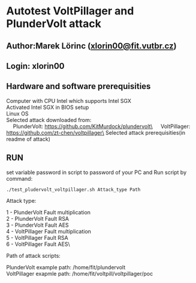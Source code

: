 # Autotest VoltPillager and PlunderVolt attack 

## Author:Marek Lörinc (xlorin00@fit.vutbr.cz)
## Login: xlorin00

## Hardware and software prerequisities
Computer with CPU Intel which supports Intel SGX\
Activated Intel SGX in BIOS setup\
Linux OS\
Selected attack downloaded from:\
  &emsp; PlunderVolt: https://github.com/KitMurdock/plundervolt\
  &emsp; VoltPillager: https://github.com/zt-chen/voltpillager\
Selected attack prerequisities(in readme of attack)

## RUN
set variable password in script to password of your PC and
Run script by command:
```
./test_pludervolt_voltpillager.sh Attack_type Path
```

Attack type:

1 - PlunderVolt Fault multiplication\
2 - PlunderVolt Fault RSA\
3 - PlunderVolt Fault AES\
4 - VoltPillager Fault multiplication\
5 - VoltPillager Fault RSA\
6 - VoltPillager Fault AES\

Path of attack scripts:

PlunderVolt example path: /home/fit/plundervolt\
VoltPillager exapmle path: /home/fit/voltpill/voltpillager/poc
